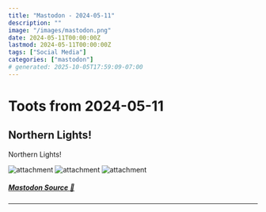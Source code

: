 ```yaml
---
title: "Mastodon - 2024-05-11"
description: ""
image: "/images/mastodon.png"
date: 2024-05-11T00:00:00Z
lastmod: 2024-05-11T00:00:00Z
tags: ["Social Media"]
categories: ["mastodon"]
# generated: 2025-10-05T17:59:09-07:00
---
```


# Toots from 2024-05-11

## Northern Lights!

Northern Lights!

![attachment](/mastodon/media/d47f7321a73616ef.jpeg)
![attachment](/mastodon/media/c6b1c4fd4726f624.jpeg)
![attachment](/mastodon/media/506fc2ed3c00e524.jpeg)

##### [Mastodon Source 🐘](https://hachyderm.io/@mweagle/112421244986089991)

---

